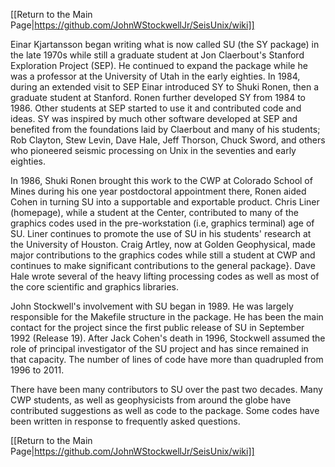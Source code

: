 [[Return to the Main Page|https://github.com/JohnWStockwellJr/SeisUnix/wiki]]



Einar Kjartansson began writing what is now called SU (the SY package) in the late 1970s while still a graduate student at Jon Claerbout's Stanford Exploration Project (SEP). He continued to expand the package while he was a professor at the University of Utah in the early eighties. In 1984, during an extended visit to SEP Einar introduced SY to Shuki Ronen, then a graduate student at Stanford. Ronen further developed SY from 1984 to 1986. Other students at SEP started to use it and contributed code and ideas. SY was inspired by much other software developed at SEP and benefited from the foundations laid by Claerbout and many of his students; Rob Clayton, Stew Levin, Dave Hale, Jeff Thorson, Chuck Sword, and others who pioneered seismic processing on Unix in the seventies and early eighties.

In 1986, Shuki Ronen brought this work to the CWP at Colorado School of Mines during his one year postdoctoral appointment there, Ronen aided Cohen in turning SU into a supportable and exportable product. Chris Liner (homepage), while a student at the Center, contributed to many of the graphics codes used in the pre-workstation (i.e, graphics terminal) age of SU. Liner continues to promote the use of SU in his students' research at the University of Houston. Craig Artley, now at Golden Geophysical, made major contributions to the graphics codes while still a student at CWP and continues to make significant contributions to the general package}. Dave Hale wrote several of the heavy lifting processing codes as well as most of the core scientific and graphics libraries.

John Stockwell's involvement with SU began in 1989. He was largely responsible for the Makefile structure in the package. He has been the main contact for the project since the first public release of SU in September 1992 (Release 19). After Jack Cohen's death in 1996, Stockwell assumed the role of principal investigator of the SU project and has since remained in that capacity. The number of lines of code have more than quadrupled from 1996 to 2011.

There have been many contributors to SU over the past two decades. Many CWP students, as well as geophysicists from around the globe have contributed suggestions as well as code to the package. Some codes have been written in response to frequently asked questions. 


[[Return to the Main Page|https://github.com/JohnWStockwellJr/SeisUnix/wiki]]
